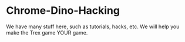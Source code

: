 # Chrome-Dino-Hacking
We have many stuff here, such as tutorials, hacks, etc. We will help you make the Trex game YOUR game.
